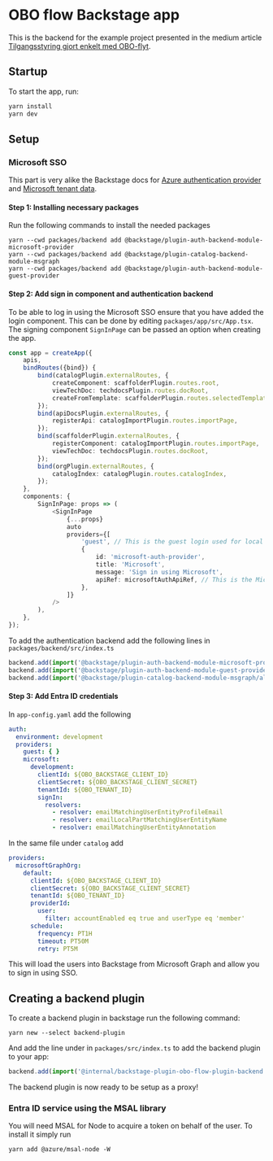 # OBO flow Backstage app
This is the backend for the example project presented in the medium article [Tilgangsstyring gjort enkelt med OBO-flyt]().

## Startup

To start the app, run:

```sh
yarn install
yarn dev
```

## Setup

### Microsoft SSO

This part is very alike the Backstage docs
for [Azure authentication provider](https://backstage.io/docs/auth/microsoft/provider)
and [Microsoft tenant data](https://backstage.io/docs/integrations/azure/org/).

#### Step 1: Installing necessary packages

Run the following commands to install the needed packages

```shell 
yarn --cwd packages/backend add @backstage/plugin-auth-backend-module-microsoft-provider
yarn --cwd packages/backend add @backstage/plugin-catalog-backend-module-msgraph
yarn --cwd packages/backend add @backstage/plugin-auth-backend-module-guest-provider
```

#### Step 2: Add sign in component and authentication backend

To be able to log in using the Microsoft SSO ensure that you have added the login component. This can be done by
editing `packages/app/src/App.tsx`. The signing component `SignInPage` can be passed an option when creating the app.

```typescript jsx
const app = createApp({
    apis,
    bindRoutes({bind}) {
        bind(catalogPlugin.externalRoutes, {
            createComponent: scaffolderPlugin.routes.root,
            viewTechDoc: techdocsPlugin.routes.docRoot,
            createFromTemplate: scaffolderPlugin.routes.selectedTemplate,
        });
        bind(apiDocsPlugin.externalRoutes, {
            registerApi: catalogImportPlugin.routes.importPage,
        });
        bind(scaffolderPlugin.externalRoutes, {
            registerComponent: catalogImportPlugin.routes.importPage,
            viewTechDoc: techdocsPlugin.routes.docRoot,
        });
        bind(orgPlugin.externalRoutes, {
            catalogIndex: catalogPlugin.routes.catalogIndex,
        });
    },
    components: {
        SignInPage: props => (
            <SignInPage
                {...props}
                auto
                providers={[
                    'guest', // This is the guest login used for local development
                    {
                        id: 'microsoft-auth-provider',
                        title: 'Microsoft',
                        message: 'Sign in using Microsoft',
                        apiRef: microsoftAuthApiRef, // This is the Microsoft authentication API ref provided by backstage
                    },
                ]}
            />
        ),
    },
});
```

To add the authentication backend add the following lines in `packages/backend/src/index.ts`

```typescript
backend.add(import('@backstage/plugin-auth-backend-module-microsoft-provider'));
backend.add(import('@backstage/plugin-auth-backend-module-guest-provider'));
backend.add(import('@backstage/plugin-catalog-backend-module-msgraph/alpha'));
```

#### Step 3: Add Entra ID credentials

In `app-config.yaml` add the following

```yaml
auth:
  environment: development
  providers:
    guest: { }
    microsoft:
      development:
        clientId: ${OBO_BACKSTAGE_CLIENT_ID}
        clientSecret: ${OBO_BACKSTAGE_CLIENT_SECRET}
        tenantId: ${OBO_TENANT_ID}
        signIn:
          resolvers:
            - resolver: emailMatchingUserEntityProfileEmail
            - resolver: emailLocalPartMatchingUserEntityName
            - resolver: emailMatchingUserEntityAnnotation
```

In the same file under `catalog` add

```yaml
providers:
  microsoftGraphOrg:
    default:
      clientId: ${OBO_BACKSTAGE_CLIENT_ID}
      clientSecret: ${OBO_BACKSTAGE_CLIENT_SECRET}
      tenantId: ${OBO_TENANT_ID}
      providerId:
        user:
          filter: accountEnabled eq true and userType eq 'member'
      schedule:
        frequency: PT1H
        timeout: PT50M
        retry: PT5M
```

This will load the users into Backstage from Microsoft Graph and allow you to sign in using SSO.

## Creating a backend plugin

To create a backend plugin in backstage run the following command:

```shell
yarn new --select backend-plugin
```

And add the line under in `packages/src/index.ts` to add the backend plugin to your app:

```typescript
backend.add(import('@internal/backstage-plugin-obo-flow-plugin-backend'));
```

The backend plugin is now ready to be setup as a proxy!

### Entra ID service using the MSAL library

You will need MSAL for Node to acquire a token on behalf of the user. To install it simply run

```shell
yarn add @azure/msal-node -W
```

